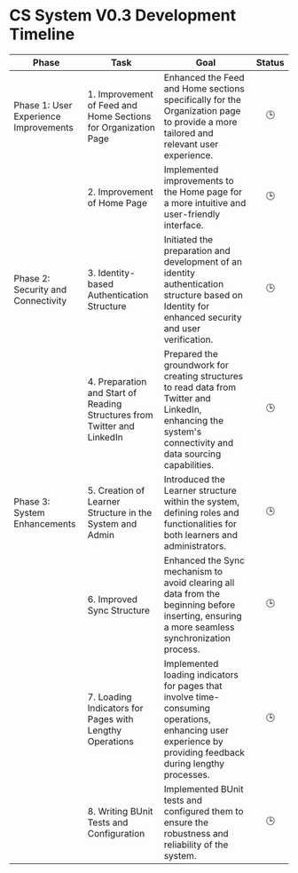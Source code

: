 # CS System V0.3 Development Timeline

| Phase | Task | Goal | Status |
| --- | --- | --- | :---: |
| Phase 1: User Experience Improvements | 1. Improvement of Feed and Home Sections for Organization Page | Enhanced the Feed and Home sections specifically for the Organization page to provide a more tailored and relevant user experience. | 🕒 |
| | 2. Improvement of Home Page | Implemented improvements to the Home page for a more intuitive and user-friendly interface. | 🕒 |
| Phase 2: Security and Connectivity | 3. Identity-based Authentication Structure | Initiated the preparation and development of an identity authentication structure based on Identity for enhanced security and user verification. | 🕒 |
| | 4. Preparation and Start of Reading Structures from Twitter and LinkedIn | Prepared the groundwork for creating structures to read data from Twitter and LinkedIn, enhancing the system's connectivity and data sourcing capabilities. | 🕒 |
| Phase 3: System Enhancements | 5. Creation of Learner Structure in the System and Admin | Introduced the Learner structure within the system, defining roles and functionalities for both learners and administrators. | 🕒 |
| | 6. Improved Sync Structure | Enhanced the Sync mechanism to avoid clearing all data from the beginning before inserting, ensuring a more seamless synchronization process. | 🕒 |
| | 7. Loading Indicators for Pages with Lengthy Operations | Implemented loading indicators for pages that involve time-consuming operations, enhancing user experience by providing feedback during lengthy processes. | 🕒 |
| | 8. Writing BUnit Tests and Configuration | Implemented BUnit tests and configured them to ensure the robustness and reliability of the system. | 🕒 |